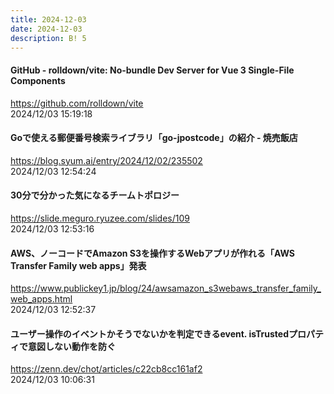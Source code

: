 ```yaml
---
title: 2024-12-03
date: 2024-12-03
description: B! 5
---
```


#### GitHub - rolldown/vite: No-bundle Dev Server for Vue 3 Single-File Components
https://github.com/rolldown/vite<br>
2024/12/03 15:19:18<br>


#### Goで使える郵便番号検索ライブラリ「go-jpostcode」の紹介 - 焼売飯店
https://blog.syum.ai/entry/2024/12/02/235502<br>
2024/12/03 12:54:24<br>


#### 30分で分かった気になるチームトポロジー
https://slide.meguro.ryuzee.com/slides/109<br>
2024/12/03 12:53:16<br>


#### AWS、ノーコードでAmazon S3を操作するWebアプリが作れる「AWS Transfer Family web apps」発表
https://www.publickey1.jp/blog/24/awsamazon_s3webaws_transfer_family_web_apps.html<br>
2024/12/03 12:52:37<br>


#### ユーザー操作のイベントかそうでないかを判定できるevent. isTrustedプロパティで意図しない動作を防ぐ
https://zenn.dev/chot/articles/c22cb8cc161af2<br>
2024/12/03 10:06:31<br>


